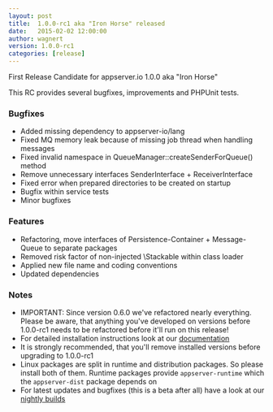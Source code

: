 ```yaml
---
layout: post
title:  1.0.0-rc1 aka "Iron Horse" released
date:   2015-02-02 12:00:00
author: wagnert
version: 1.0.0-rc1
categories: [release]
---
```


First Release Candidate for appserver.io 1.0.0 aka "Iron Horse"

This RC provides several bugfixes, improvements and PHPUnit tests. 

### Bugfixes

* Added missing dependency to appserver-io/lang
* Fixed MQ memory leak because of missing job thread when handling messages
* Fixed invalid namespace in QueueManager::createSenderForQueue() method
* Remove unnecessary interfaces SenderInterface + ReceiverInterface
* Fixed error when prepared directories to be created on startup
* Bugfix within service tests
* Minor bugfixes

### Features

* Refactoring, move interfaces of Persistence-Container + Message-Queue to separate packages
* Removed risk factor of non-injected \Stackable within class loader
* Applied new file name and coding conventions
* Updated dependencies

### Notes

* IMPORTANT: Since version 0.6.0 we've refactored nearly everything. Please be aware, that anything you've developed on versions before 1.0.0-rc1 needs to be refactored before it'll run on this release!
* For detailed installation instructions look at our [documentation](<{{ "/get-started/documentation.html" | prepend: site.baseurl }}>)
* It is strongly recommended, that you'll remove installed versions before upgrading to 1.0.0-rc1
* Linux packages are split in runtime and distribution packages. So please install both of them. Runtime packages provide `appserver-runtime` which the `appserver-dist` package depends on
* For latest updates and bugfixes (this is a beta after all) have a look at our [nightly builds](http://builds.appserver.io)
